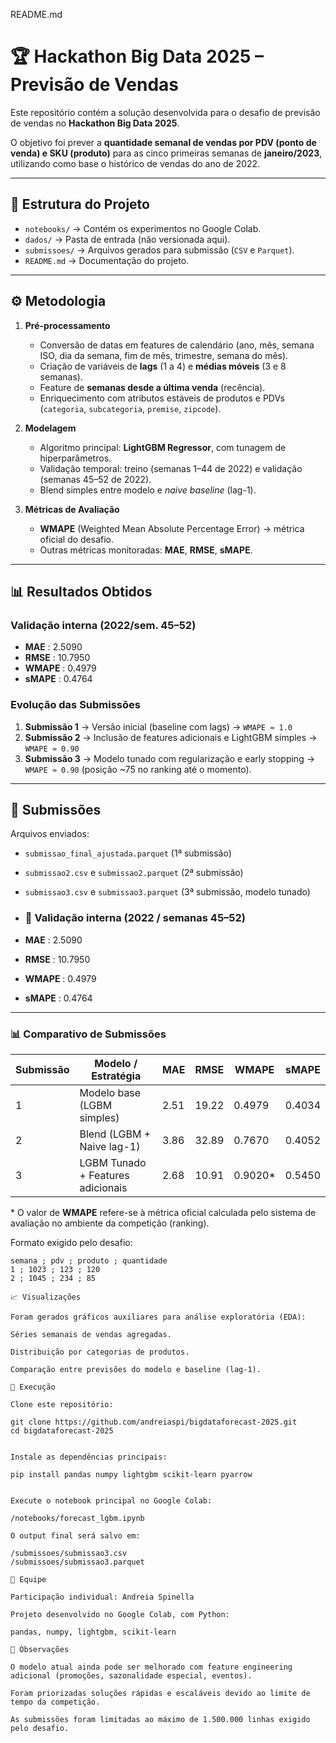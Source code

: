 README.md

# 🏆 Hackathon Big Data 2025 – Previsão de Vendas  

Este repositório contém a solução desenvolvida para o desafio de previsão de vendas no **Hackathon Big Data 2025**.  

O objetivo foi prever a **quantidade semanal de vendas por PDV (ponto de venda) e SKU (produto)** para as cinco primeiras semanas de **janeiro/2023**, utilizando como base o histórico de vendas do ano de 2022.  

---

## 📂 Estrutura do Projeto  

- `notebooks/` → Contém os experimentos no Google Colab.  
- `dados/` → Pasta de entrada (não versionada aqui).  
- `submissoes/` → Arquivos gerados para submissão (`CSV` e `Parquet`).  
- `README.md` → Documentação do projeto.  

---

## ⚙️ Metodologia  

1. **Pré-processamento**
   - Conversão de datas em features de calendário (ano, mês, semana ISO, dia da semana, fim de mês, trimestre, semana do mês).  
   - Criação de variáveis de **lags** (1 a 4) e **médias móveis** (3 e 8 semanas).  
   - Feature de **semanas desde a última venda** (recência).  
   - Enriquecimento com atributos estáveis de produtos e PDVs (`categoria`, `subcategoria`, `premise`, `zipcode`).  

2. **Modelagem**
   - Algoritmo principal: **LightGBM Regressor**, com tunagem de hiperparâmetros.  
   - Validação temporal: treino (semanas 1–44 de 2022) e validação (semanas 45–52 de 2022).  
   - Blend simples entre modelo e *naive baseline* (lag-1).  

3. **Métricas de Avaliação**
   - **WMAPE** (Weighted Mean Absolute Percentage Error) → métrica oficial do desafio.  
   - Outras métricas monitoradas: **MAE**, **RMSE**, **sMAPE**.  

---

## 📊 Resultados Obtidos  

### Validação interna (2022/sem. 45–52)  
- **MAE** : 2.5090  
- **RMSE** : 10.7950  
- **WMAPE** : 0.4979  
- **sMAPE** : 0.4764  

### Evolução das Submissões  
1. **Submissão 1** → Versão inicial (baseline com lags) → `WMAPE ≈ 1.0`  
2. **Submissão 2** → Inclusão de features adicionais e LightGBM simples → `WMAPE ≈ 0.90`  
3. **Submissão 3** → Modelo tunado com regularização e early stopping → `WMAPE ≈ 0.90` (posição ~75 no ranking até o momento).  

---

## 📂 Submissões  

Arquivos enviados:  
- `submissao_final_ajustada.parquet` (1ª submissão)  
- `submissao2.csv` e `submissao2.parquet` (2ª submissão)  
- `submissao3.csv` e `submissao3.parquet` (3ª submissão, modelo tunado)

- ### 🔎 Validação interna (2022 / semanas 45–52)

- **MAE**   : 2.5090  
- **RMSE**  : 10.7950  
- **WMAPE** : 0.4979  
- **sMAPE** : 0.4764  

---

### 📊 Comparativo de Submissões

| Submissão | Modelo / Estratégia                 | MAE   | RMSE   | WMAPE   | sMAPE  |
|-----------|--------------------------------------|-------|--------|---------|--------|
| 1         | Modelo base (LGBM simples)           | 2.51  | 19.22  | 0.4979  | 0.4034 |
| 2         | Blend (LGBM + Naive lag-1)           | 3.86  | 32.89  | 0.7670  | 0.4052 |
| 3         | LGBM Tunado + Features adicionais    | 2.68  | 10.91  | 0.9020* | 0.5450 |

\* O valor de **WMAPE** refere-se à métrica oficial calculada pelo sistema de avaliação no ambiente da competição (ranking).


Formato exigido pelo desafio:  

```csv
semana ; pdv ; produto ; quantidade
1 ; 1023 ; 123 ; 120
2 ; 1045 ; 234 ; 85

📈 Visualizações

Foram gerados gráficos auxiliares para análise exploratória (EDA):

Séries semanais de vendas agregadas.

Distribuição por categorias de produtos.

Comparação entre previsões do modelo e baseline (lag-1).

🚀 Execução

Clone este repositório:

git clone https://github.com/andreiaspi/bigdataforecast-2025.git
cd bigdataforecast-2025


Instale as dependências principais:

pip install pandas numpy lightgbm scikit-learn pyarrow


Execute o notebook principal no Google Colab:

/notebooks/forecast_lgbm.ipynb

O output final será salvo em:

/submissoes/submissao3.csv
/submissoes/submissao3.parquet

👤 Equipe

Participação individual: Andreia Spinella

Projeto desenvolvido no Google Colab, com Python:

pandas, numpy, lightgbm, scikit-learn

📝 Observações

O modelo atual ainda pode ser melhorado com feature engineering adicional (promoções, sazonalidade especial, eventos).

Foram priorizadas soluções rápidas e escaláveis devido ao limite de tempo da competição.

As submissões foram limitadas ao máximo de 1.500.000 linhas exigido pelo desafio.
